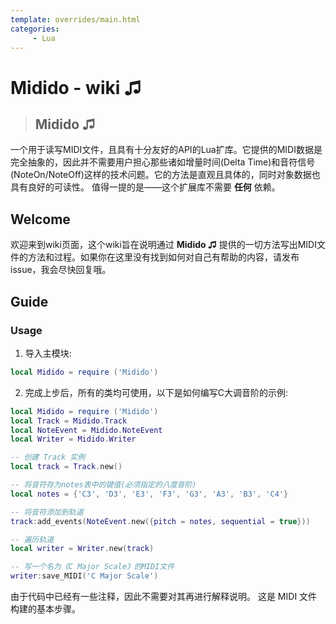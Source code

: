 ```yaml
---
template: overrides/main.html
categories:
     - Lua
---
```

# Midido - wiki ♫

> ## Midido ♫

一个用于读写MIDI文件，且具有十分友好的API的Lua扩库。它提供的MIDI数据是完全抽象的，因此并不需要用户担心那些诸如增量时间(Delta Time)和音符信号(NoteOn/NoteOff)这样的技术问题。它的方法是直观且具体的，同时对象数据也具有良好的可读性。
值得一提的是——这个扩展库不需要 **任何** 依赖。

## Welcome

 欢迎来到wiki页面，这个wiki旨在说明通过 **Midido ♫** 提供的一切方法写出MIDI文件的方法和过程。如果你在这里没有找到如何对自己有帮助的内容，请发布issue，我会尽快回复哦。

## Guide

### Usage

1. 导入主模块:

```lua
local Midido = require ('Midido')
```

2. 完成上步后，所有的类均可使用，以下是如何编写C大调音阶的示例:

```lua
local Midido = require ('Midido')
local Track = Midido.Track
local NoteEvent = Midido.NoteEvent
local Writer = Midido.Writer

-- 创建 Track 实例
local track = Track.new()

-- 将音符存为notes表中的键值(必须指定的八度音阶)
local notes = {'C3', 'D3', 'E3', 'F3', 'G3', 'A3', 'B3', 'C4'}

-- 将音符添加到轨道
track:add_events(NoteEvent.new({pitch = notes, sequential = true}))

-- 遍历轨道
local writer = Writer.new(track)

-- 写一个名为《C Major Scale》的MIDI文件
writer:save_MIDI('C Major Scale')
```

由于代码中已经有一些注释，因此不需要对其再进行解释说明。 这是 MIDI 文件构建的基本步骤。
